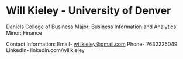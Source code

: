 # Will Kieley - University of Denver
Daniels College of Business
Major: Business Information and Analytics
Minor: Finance

Contact Information:
Email- willkieley@gmail.com 
Phone- 7632225049
LinkedIn- linkedin.com/willkieley
